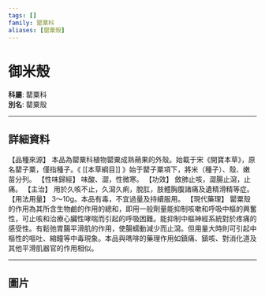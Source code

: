 ```yaml
---
tags: []
family: 罌粟科
aliases: [罌粟殼]
---
```


# 御米殼

**科屬**: 罌粟科  
**別名**: 罌粟殼  

---

## 詳細資料
【品種來源】
本品為罌粟科植物罌粟成熟蒴果的外殼。始載于宋《開寶本草》，原名罌子粟，僅指種子。《 [[本草綱目]] 》始于罌子粟項下，將米（種子）、殼、嫩苗分列。
【性味歸經】
味酸、澀，性微寒。
【功效】
斂肺止咳，澀腸止瀉，止痛。
【主治】
用於久咳不止，久瀉久痢，脫肛，肢體胸腹諸痛及遺精滑精等症。
【用法用量】
3～10g。本品有毒，不宜過量及持續服用。
【現代藥理】
罌粟殼的作用為其所含生物鹼的作用的總和，即用一般劑量能抑制咳嗽和呼吸中樞的興奮性，可止咳和治療心臟性哮喘而引起的呼吸困難。能抑制中樞神經系統對於疼痛的感受性。有鬆弛胃腸平滑肌的作用，使腸蠕動減少而止瀉。但用量大時則可引起中樞性的嘔吐、縮瞳等中毒現象。本品與嗎啡的藥理作用如鎮痛、鎮咳、對消化道及其他平滑肌器官的作用相似。

---

## 圖片
